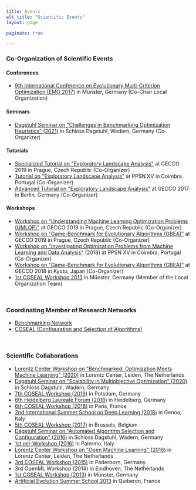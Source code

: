 ```yaml
---
title: Events
alt_title: "Scientific Events"
layout: page

paginate: true

---
```


### Co-Organization of Scientific Events


#### Conferences
- [9th International Conference on Evolutionary Multi-Criterion Optimization (EMO 2017)](http://www.emo2017.org/) in Münster, Germany (Co-Chair Local Organization)


#### Seminars
- [Dagstuhl Seminar on "Challenges in Benchmarking Optimization Heuristics" (2021)](https://www.dagstuhl.de/de/programm/kalender/semhp/?semnr=21081) in Schloss Dagstuhl, Wadern, Germany (Co-Organizer)


#### Tutorials
- [Specialized Tutorial on "Exploratory Landscape Analysis"](https://gecco-2019.sigevo.org/index.html/Tutorials#id_Exploratory%20Landscape%20Analysis) at GECCO 2019 in Prague, Czech Republic (Co-Organizer)
- [Tutorial on "Exploratory Landscape Analysis"](http://ppsn2018.dei.uc.pt/index.php/tutorials/) at PPSN XV in Coimbra, Portugal (Co-Organizer)
- [Advanced Tutorial on "Exploratory Landscape Analysis"](http://gecco-2017.sigevo.org/index.html/Tutorials#id_Exploratory%20Landscape%20Analysis) at GECCO 2017 in Berlin, Germany (Co-Organizer)


#### Workshops
- [Workshop on "Understanding Machine Learning Optimization Problems (UMLOP)"](https://gecco-2019.sigevo.org/index.html/Workshops#id_Understanding%20Machine%20Learning%20Optimization%20Problems%20(UMLOP)) at GECCO 2019 in Prague, Czech Republic (Co-Organizer)
- [Workshop on "Game-Benchmark for Evolutionary Algorithms (GBEA)"](https://gecco-2019.sigevo.org/index.html/Workshops#id_Game-Benchmark%20for%20Evolutionary%20Algorithms%20(GBEA)) at GECCO 2019 in Prague, Czech Republic (Co-Organizer)
- [Workshop on "Investigating Optimization Problems from Machine Learning and Data Analysis"](https://sites.google.com/view/optml-ppsn18/home) (2018) at PPSN XV in Coimbra, Portugal (Co-Organizer)
- [Workshop on "Game-Benchmark for Evolutionary Algorithms (GBEA)"](http://gecco-2018.sigevo.org/index.html/tiki-index.php?page=Workshops#id_Game-Benchmark%20%20%20for%20%20%20Evolutionary%20%20%20Algorithms) at GECCO 2018 in Kyoto, Japan (Co-Organizer)
- [1st COSEAL Workshop 2013](http://www.coseal.net/coseal-workshop-2013/) in Münster, Germany (Member of the Local Organization Team)


&nbsp;

### Coordinating Member of Research Networks

- [Benchmarking Network](https://sites.google.com/view/benchmarking-network)
- [COSEAL (Configuration and Selection of Algorithms)](https://www.coseal.net)


&nbsp;

### Scientific Collaborations

- [Lorentz Center Workshop on "Benchmarked: Optimization Meets Machine Learning" (2020)](https://www.lorentzcenter.nl/benchmarked-optimization-meets-machine-learning.html) in Lorentz Center, Leiden, The Netherlands
- [Dagstuhl Seminar on "Scalability in Multiobjective Optimization" (2020)](https://www.dagstuhl.de/de/programm/kalender/semhp/?semnr=20031) in Schloss Dagstuhl, Wadern, Germany
- [7th COSEAL Workshop (2019)](http://www.coseal.net/coseal-workshop-2019/) in Potsdam, Germany
- [6th Heidelberg Laureate Forum (2018)](https://www.heidelberg-laureate-forum.org/event_2018/) in Heidelberg, Germany
- [6th COSEAL Workshop (2018)](http://www.coseal.net/coseal-workshop-2018/) in Paris, France
- [2nd International Summer School on Deep Learning (2018)](http://grammars.grlmc.com/DeepLearn2018/) in Genoa, Italy
- [5th COSEAL Workshop (2017)](http://www.coseal.net/coseal-workshop-2017/) in Brussels, Belgium
- [Dagstuhl Seminar on "Automated Algorithm Selection and Configuration" (2016)](https://www.dagstuhl.de/de/programm/kalender/semhp/?semnr=16412) in Schloss Dagstuhl, Wadern, Germany
- [1st mlr-Workshop (2016)](http://mlr-org.github.io/The-mlr-workshop/) in Palermo, Italy
- [Lorentz Center Workshop on "Open Machine Learning" (2016)](https://www.lorentzcenter.nl/lc/web/2016/766/info.php3?wsid=766&venue=Snellius) in Lorentz Center, Leiden, The Netherlands
- [3rd COSEAL Workshop (2015)](http://www.coseal.net/coseal-workshop-2015/) in Paderborn, Germany
- 3rd OpenML Workshop (2014) in Eindhoven, The Netherlands
- [1st COSEAL Workshop (2013)](http://www.coseal.net/coseal-workshop-2013/) in Münster, Germany
- [Artificial Evolution Summer School 2013](https://aess2013.sciencesconf.org/) in Quiberon, France
